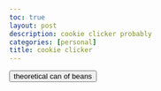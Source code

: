 ```yaml
---
toc: true
layout: post
description: cookie clicker probably 
categories: [personal]
title: cookie clicker
---
```


<html>
<button onclick="addBeans()">theoretical can of beans</button>
<script>
    var beans = 0
    function addBeans() {
        beans += 1
        document.getElementById('beanCount').innerHTML = beans
    }
</script>
</html>